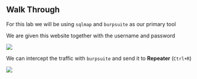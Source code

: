 ## **Walk Through**

For this lab we will be using `sqlmap` and `burpsuite` as our primary tool

We are given this website together with the username and password

![](https://i.imgur.com/8EinKYU.png)



We can intercept the traffic with `burpsuite` and send it to **Repeater** (`Ctrl+R`)



![](https://i.imgur.com/qG1o5ue.png)



